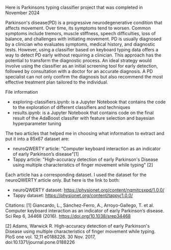 Here is Parkinsons typing classifier project that was completed in November 2024

Parkinson's disease(PD) is a progressive neurodegenerative condition that affects movement. Over time, its symptoms tend to worsen. Common symptoms include tremors, muscle stiffness, speech difficulties, loss of balance, and challenges with initiating movement. PD is usually diagnosed by a clinician who evaluates symptoms, medical history, and diagnostic tests. However, using a classifier based on keyboard typing data offers a way to detect PD early without requiring a clinician. This approach has the potential to transform the diagnostic process. An ideal strategy would involve using the classifier as an initial screening tool for early detection, followed by consultation with a doctor for an accurate diagnosis. A PD specialist can not only confirm the diagnosis but also recommend the most effective treatment plan tailored to the individual.

File information
- exploring-classifiers.ipynb: is a Jupyter Notebook that contains the code to the exploration of different classifiers and techniques 
- results.ipynb: is a Jupyter Notebook that contains code on the final result of the AdaBoost classifer with feature selection and bayesian hyperparameter tuning

The two articles that helped me in choosing what information to extract and put it into a 85x67 dataset are: 
- neuroQWERTY article: "Computer keyboard interaction as an indicator of early Parkinson’s disease"[1]
- Tappy article: "High-accuracy detection of early Parkinson's Disease using multiple characteristics of finger movement while typing" [2]

Each article has a corresponding dataset. I used the dataset for the neuroQWERTY article only. But here is the link to both:
- neuroQWERTY dataset: https://physionet.org/content/nqmitcsxpd/1.0.0/
- Tappy dataset: https://physionet.org/content/tappy/1.0.0/

Citations:
[1] Giancardo, L., Sánchez-Ferro, A., Arroyo-Gallego, T. et al. Computer keyboard interaction as an indicator of early Parkinson’s disease. Sci Rep 6, 34468 (2016). https://doi.org/10.1038/srep34468

[2] Adams, Warwick R. High-accuracy detection of early Parkinson's Disease using multiple characteristics of finger movement while typing. PloS one vol. 12,11 e0188226. 30 Nov. 2017, doi:10.1371/journal.pone.0188226
  

